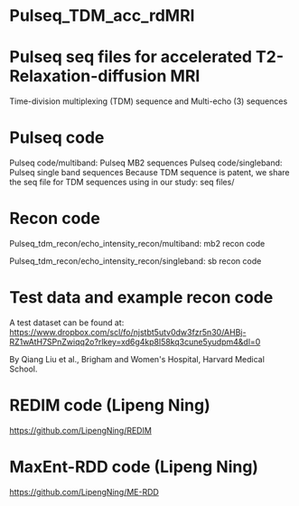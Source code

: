 # Pulseq_TDM_acc_rdMRI
# Pulseq seq files for accelerated T2-Relaxation-diffusion MRI
Time-division multiplexing (TDM) sequence and Multi-echo (3) sequences

# Pulseq code
Pulseq code/multiband: Pulseq MB2 sequences
Pulseq code/singleband: Pulseq single band sequences
Because TDM sequence is patent, we share the seq file for TDM sequences using in our study:
seq files/


# Recon code
Pulseq_tdm_recon/echo_intensity_recon/multiband: mb2 recon code

Pulseq_tdm_recon/echo_intensity_recon/singleband: sb recon code

# Test data and example recon code
A test dataset can be found at: https://www.dropbox.com/scl/fo/njstbt5utv0dw3fzr5n30/AHBj-RZ1wAtH7SPnZwiqq2o?rlkey=xd6g4kp8l58kq3cune5yudpm4&dl=0

By Qiang Liu et al., Brigham and Women's Hospital, Harvard Medical School.

# REDIM code (Lipeng Ning)
https://github.com/LipengNing/REDIM

# MaxEnt-RDD code (Lipeng Ning)
https://github.com/LipengNing/ME-RDD


